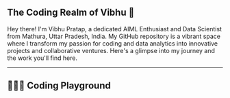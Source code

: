 ## The Coding Realm of Vibhu 🌌
<p>
  Hey there! I'm Vibhu Pratap, a dedicated AIML Enthusiast and Data Scientist from Mathura, Uttar Pradesh, India. My GitHub repository is a vibrant space where I transform my passion for coding and data analytics into innovative projects and collaborative ventures. Here's a glimpse into my journey and the work you'll find here. 
</p>
<hr>
<h2> 👨🏻‍💻 Coding Playground </h2>
